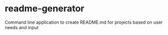 # readme-generator
Command line application to create README.md for projects based on user needs and input
